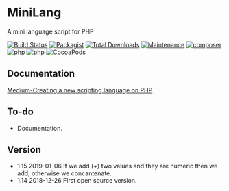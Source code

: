 # MiniLang
A mini language script for PHP

[![Build Status](https://travis-ci.org/EFTEC/MiniLang.svg?branch=master)](https://travis-ci.org/EFTEC/MiniLang)
[![Packagist](https://img.shields.io/packagist/v/eftec/minilang.svg)](https://packagist.org/packages/eftec/minilang)
[![Total Downloads](https://poser.pugx.org/eftec/minilang/downloads)](https://packagist.org/packages/eftec/minilang)
[![Maintenance](https://img.shields.io/maintenance/yes/2019.svg)]()
[![composer](https://img.shields.io/badge/composer-%3E1.8-blue.svg)]()
[![php](https://img.shields.io/badge/php->5.6-green.svg)]()
[![php](https://img.shields.io/badge/php-7.x-green.svg)]()
[![CocoaPods](https://img.shields.io/badge/docs-70%25-yellow.svg)]()


## Documentation

[Medium-Creating a new scripting language on PHP](https://medium.com/@jcastromail/creating-a-new-scripting-language-on-php-e12b9a2884da)


## To-do

* Documentation.

## Version

* 1.15 2019-01-06 If we add (+) two values and they are numeric then we add, otherwise we concantenate.  
* 1.14 2018-12-26 First open source version.

